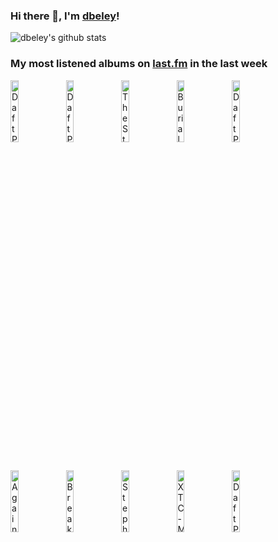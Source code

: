 ### Hi there 👋, I'm [dbeley](https://dbeley.ovh/en)!

![dbeley's github stats](https://github-readme-stats.vercel.app/api?username=dbeley)

### My most listened albums on [last.fm](https://www.last.fm/user/d_beley) in the last week

[<img src='https://lastfm.freetls.fastly.net/i/u/300x300/11dd7e48a1f042c688bf54985f01d088.png' width='16%' height='16%' alt='Daft Punk - Random Access Memories'>](https://www.last.fm/music/daft%2bpunk/random%2baccess%2bmemories)&nbsp;
[<img src='https://lastfm.freetls.fastly.net/i/u/300x300/598a910ff59e4fbca6a54307e5fee8fc.png' width='16%' height='16%' alt='Daft Punk - TRON: Legacy'>](https://www.last.fm/music/daft%2bpunk/tron%253a%2blegacy)&nbsp;
[<img src='https://lastfm.freetls.fastly.net/i/u/300x300/f07a5a1e86624b3cb8ec76543b9863d7.png' width='16%' height='16%' alt='The Stone Roses - The Stone Roses'>](https://www.last.fm/music/the%2bstone%2broses/the%2bstone%2broses)&nbsp;
[<img src='https://lastfm.freetls.fastly.net/i/u/300x300/2c7332bc861d406a80c13f0e69d4ba7f.png' width='16%' height='16%' alt='Burial - Untrue'>](https://www.last.fm/music/burial/untrue)&nbsp;
[<img src='https://lastfm.freetls.fastly.net/i/u/300x300/bc976636702e332a5c74e3a9ea1f2e75.jpg' width='16%' height='16%' alt='Daft Punk - Musique, Vol. 1'>](https://www.last.fm/music/daft%2bpunk/musique%252c%2bvol.%2b1)&nbsp;
<br>
[<img src='https://lastfm.freetls.fastly.net/i/u/300x300/6e47ebcec6f1891c2e5635ecc82a1da0.jpg' width='16%' height='16%' alt='Against All Logic - 2012 - 2017'>](https://www.last.fm/music/against%2ball%2blogic/2012%2b-%2b2017)&nbsp;
[<img src='https://lastfm.freetls.fastly.net/i/u/300x300/26038d4c12b45c3f1412842ed7a9e703.png' width='16%' height='16%' alt='Breakbot - Still Waters'>](https://www.last.fm/music/breakbot/still%2bwaters)&nbsp;
[<img src='https://lastfm.freetls.fastly.net/i/u/300x300/69247e1ff6ed857de82f4c27c3e2554a.jpg' width='16%' height='16%' alt='Stephen Malkmus & The Jicks - Sparkle Hard'>](https://www.last.fm/music/stephen%2bmalkmus%2b%2526%2bthe%2bjicks/sparkle%2bhard)&nbsp;
[<img src='https://lastfm.freetls.fastly.net/i/u/300x300/085ab1cd779d467a8d240078f6973e21.png' width='16%' height='16%' alt='XTC - Mummer'>](https://www.last.fm/music/xtc/mummer)&nbsp;
[<img src='https://lastfm.freetls.fastly.net/i/u/300x300/54010ae7c4fa4c96a1e1872a051d9ecc.png' width='16%' height='16%' alt='Daft Punk - Discovery'>](https://www.last.fm/music/daft%2bpunk/discovery)&nbsp;
<br>

